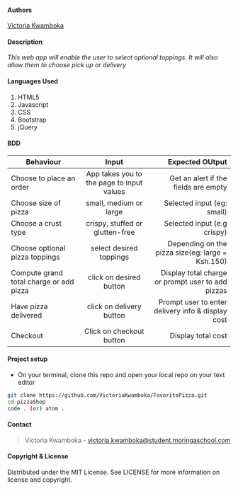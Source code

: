 
#### Authors
[Victoria Kwamboka](https://github.com/VictoriaKwamboka)

#### **Description**
*This web app will enable the user to select optional toppings. It will also allow them to choose pick up or delivery*

#### **Languages Used**
1. HTML5 
2. Javascript
3. CSS
4. Bootstrap
5. jQuery

#### **BDD**
| Behaviour            | Input                | Expected OUtput  |
| ---------------------|:--------------------:| ----------------:|
| Choose to place an order | App takes you to the page to input values | Get an alert if the fields are empty| 
| Choose size of pizza | small, medium or large | Selected input (eg: small) |
| Choose a crust type  | crispy, stuffed or glutten-free | Selected input (e.g crispy) |
| Choose optional pizza toppings| select desired toppings | Depending on the pizza size(eg: large = Ksh.150) |
| Compute grand total charge or add pizza | click on desired button | Display total charge or prompt user to add pizzas |
| Have pizza delivered | click on delivery button | Prompt user to enter delivery info & display cost |
| Checkout | Click on checkout button | Display total cost |


#### **Project setup**
* On your terminal, clone this repo and open your local repo on your text editor
```sh
git clone https://github.com/VictoriaKwamboka/FavoritePizza.git
cd pizzaShop
code . (or) atom .
```

#### **Contact**
>Victoria Kwamboka - victoria.kwamboka@student.moringaschool.com <br>


#### **Copyright & License**
Distributed under the MIT License. See LICENSE for more information on license and copyright. 